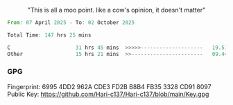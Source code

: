 <!-- <p align="center"> <img height="40%" src="https://github.com/Hari-c137/Hari-c137/blob/main/viktor-arcane.gif" /> </p> -->
<p align="center"> "This is all a moo point. like a cow's opinion, it doesn't matter" </p>

<!--START_SECTION:waka-->

```rust
From: 07 April 2025 - To: 02 October 2025

Total Time: 147 hrs 25 mins

C                     31 hrs 45 mins  >>>>>--------------------   19.51 %
Other                 15 hrs 21 mins  >>-----------------------   09.44 %
```

<!--END_SECTION:waka-->

### GPG <br />
Fingerprint:     6995 4DD2 962A CDE3 FD2B B8B4 FB35 3328 CD91 8097 <br />
Public Key:      https://github.com/Hari-c137/Hari-c137/blob/main/Key.gpg
